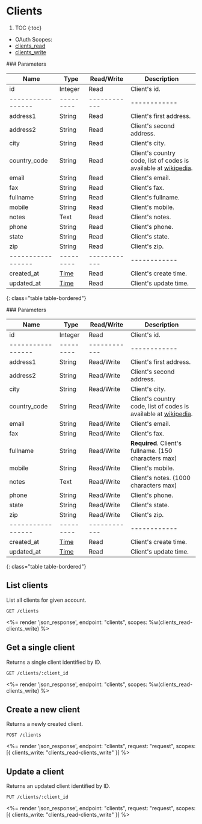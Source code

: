 # Clients

1. TOC
{:toc}

<ul class="nav nav-pills pull-right" role="tablist">
  <li class="disabled"><a>OAuth Scopes:</a></li>
  <li class="active"><a href="#clients_read" role="tab" data-toggle="pill">clients_read</a></li>
  <li><a href="#clients_write" role="tab" data-toggle="pill">clients_write</a></li>
</ul>

<div class="tab-content" markdown="1">
  <div class="tab-pane active" id="clients_read" markdown="1">
### Parameters

Name             | Type    | Read/Write | Description
-----------------|---------|------------|------------
id               | Integer | Read       | Client's id.
-----------------|---------|------------|------------
address1         | String  | Read       | Client's first address.
address2         | String  | Read       | Client's second address.
city             | String  | Read       | Client's city.
country_code     | String  | Read       | Client's country code, list of codes is available at [wikipedia](http://en.wikipedia.org/wiki/ISO_3166-1_alpha-2#Officially_assigned_code_elements).
email            | String  | Read       | Client's email.
fax              | String  | Read       | Client's fax.
fullname         | String  | Read       | Client's fullname.
mobile           | String  | Read       | Client's mobile.
notes            | Text    | Read       | Client's notes.
phone            | String  | Read       | Client's phone.
state            | String  | Read       | Client's state.
zip              | String  | Read       | Client's zip.
-----------------|---------|------------|------------
created_at       | [Time](/reference/enums#formats) | Read       | Client's create time.
updated_at       | [Time](/reference/enums#formats) | Read       | Client's update time.
{: class="table table-bordered"}
  </div>
  <div class="tab-pane" id="clients_write" markdown="1">
### Parameters

Name             | Type    | Read/Write | Description
-----------------|---------|------------|------------
id               | Integer | Read       | Client's id.
-----------------|---------|------------|------------
address1         | String  | Read/Write | Client's first address.
address2         | String  | Read/Write | Client's second address.
city             | String  | Read/Write | Client's city.
country_code     | String  | Read/Write | Client's country code, list of codes is available at [wikipedia](http://en.wikipedia.org/wiki/ISO_3166-1_alpha-2#Officially_assigned_code_elements).
email            | String  | Read/Write | Client's email.
fax              | String  | Read/Write | Client's fax.
fullname         | String  | Read/Write | **Required**. Client's fullname. (150 characters max)
mobile           | String  | Read/Write | Client's mobile.
notes            | Text    | Read/Write | Client's notes. (1000 characters max)
phone            | String  | Read/Write | Client's phone.
state            | String  | Read/Write | Client's state.
zip              | String  | Read/Write | Client's zip.
-----------------|---------|------------|------------
created_at       | [Time](/reference/enums#formats) | Read       | Client's create time.
updated_at       | [Time](/reference/enums#formats) | Read       | Client's update time.
{: class="table table-bordered"}
  </div>
</div>

## List clients

List all clients for given account.

~~~
GET /clients
~~~

<%= render 'json_response', endpoint: "clients", scopes: %w(clients_read-clients_write) %>

## Get a single client

Returns a single client identified by ID.

~~~
GET /clients/:client_id
~~~

<%= render 'json_response', endpoint: "clients", scopes: %w(clients_read-clients_write) %>

## Create a new client

Returns a newly created client.

~~~~
POST /clients
~~~~

<%= render 'json_response', endpoint: "clients", request: "request",
  scopes: [{ clients_write: "clients_read-clients_write" }] %>

## Update a client

Returns an updated client identified by ID.

~~~
PUT /clients/:client_id
~~~

<%= render 'json_response', endpoint: "clients", request: "request",
  scopes: [{ clients_write: "clients_read-clients_write" }] %>
